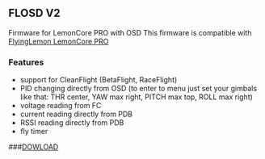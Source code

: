 ## FLOSD V2
Firmware for LemonCore PRO with OSD
This firmware is compatible with [FlyingLemon LemonCore PRO](https://flyinglemon.eu/glowna/25-lemoncore-pro-pdb.html)
### Features
* support for CleanFlight (BetaFlight, RaceFlight)
* PID changing directly from OSD (to enter to menu just set your gimbals like that: THR center, YAW max right, PITCH max top, ROLL max right)
* voltage reading from FC
* current reading directly from PDB
* RSSI reading directly from PDB
* fly timer

###[DOWLOAD](https://github.com/flyinglemonfpv/FLOSD_CF/releases)



